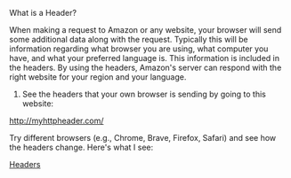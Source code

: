 What is a Header?

When making a request to Amazon or any website, your browser will send some additional data along with the request. Typically this will be information regarding what browser you are using, what computer you have, and what your preferred language is. This information is included in the headers. By using the headers, Amazon's server can respond with the right website for your region and your language.



1. See the headers that your own browser is sending by going to this website:

http://myhttpheader.com/



Try different browsers (e.g., Chrome, Brave, Firefox, Safari) and see how the headers change. Here's what I see:


[Headers](https://www.udemy.com/course/100-days-of-code/learn/lecture/44718963#overview)